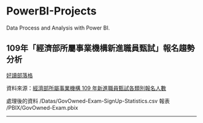 # PowerBI-Projects
Data Process and Analysis with Power BI.

## 109年「經濟部所屬事業機構新進職員甄試」報名趨勢分析

[好讀部落格](https://sdwh.github.io/posts/2020/10/GovOwned-Exam-Trends-2020/)

資料來源：[經濟部所屬事業機構 109 年新進職員甄試各類別報名人數](https://exam.taipower.com.tw/uploads//files/%E6%9C%80%E6%96%B0%E6%B6%88%E6%81%AF/109/%E5%85%AC%E5%91%8A/%E7%AD%86%E8%A9%A6%E5%89%8D%E5%85%AC%E5%91%8A/%E7%B6%93%E6%BF%9F%E9%83%A8%E6%89%80%E5%B1%AC%E4%BA%8B%E6%A5%AD%E6%A9%9F%E6%A7%8B109%E5%B9%B4%E6%96%B0%E9%80%B2%E8%81%B7%E5%93%A1%E7%94%84%E8%A9%A6%E5%90%84%E9%A1%9E%E5%88%A5%E5%A0%B1%E5%90%8D%E4%BA%BA%E6%95%B8.pdf)

處理後的資料 /Datas/GovOwned-Exam-SignUp-Statistics.csv
報表 /PBIX/GovOwned-Exam.pbix

---